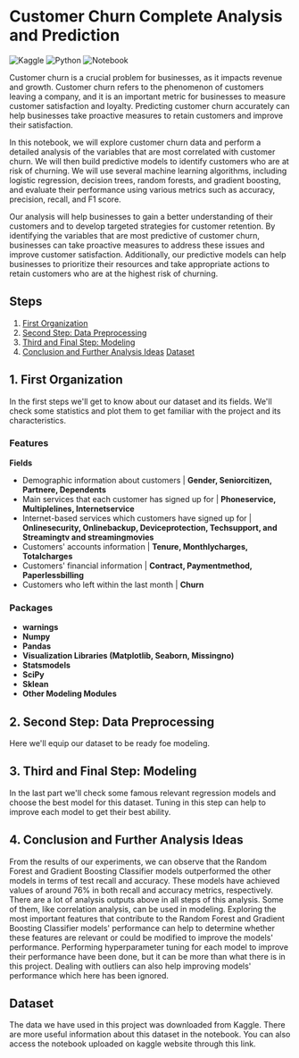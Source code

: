 # Customer Churn Complete Analysis and Prediction

![Kaggle](https://img.shields.io/badge/Dataset-Kaggle-blue.svg) 
![Python](https://img.shields.io/badge/Python-3.9-blue)
![Notebook](https://img.shields.io/badge/Notebook-Jupyter-orange)

Customer churn is a crucial problem for businesses, as it impacts revenue and growth.
Customer churn refers to the phenomenon of customers leaving a company, and it is an important metric for businesses to measure customer satisfaction and loyalty.
Predicting customer churn accurately can help businesses take proactive measures to retain customers and improve their satisfaction.

In this notebook, we will explore customer churn data and perform a detailed analysis of the variables that are most correlated with customer churn.
We will then build predictive models to identify customers who are at risk of churning.
We will use several machine learning algorithms, including logistic regression, decision trees, random forests, and gradient boosting, and evaluate their performance using various metrics such as accuracy, precision, recall, and F1 score.

Our analysis will help businesses to gain a better understanding of their customers and to develop targeted strategies for customer retention.
By identifying the variables that are most predictive of customer churn, businesses can take proactive measures to address these issues and improve customer satisfaction. Additionally, our predictive models can help businesses to prioritize their resources and take appropriate actions to retain customers who are at the highest risk of churning.

## Steps

1. [First Organization](#step1)
2. [Second Step: Data Preprocessing](#step2)
3. [Third and Final Step: Modeling](#step3)
4. [Conclusion and Further Analysis Ideas](#step4)
   [Dataset](#dataset)

<a name="step1"></a>
## 1. First Organization

In the first steps we'll get to know about our dataset and its fields.
We'll check some statistics and plot them to get familiar with the project and its characteristics.
### Features

**Fields**
- Demographic information about customers | **Gender, Seniorcitizen, Partnere, Dependents**
- Main services that each customer has signed up for | **Phoneservice, Multiplelines, Internetservice**
- Internet-based services which customers have signed up for | **Onlinesecurity, Onlinebackup, Deviceprotection, Techsupport, and Streamingtv and streamingmovies**
- Customers' accounts information | **Tenure, Monthlycharges, Totalcharges**
- Customers' financial information | **Contract, Paymentmethod, Paperlessbilling**
- Customers who left within the last month | **Churn**
### Packages

- **warnings**
- **Numpy**
- **Pandas**
- **Visualization Libraries (Matplotlib, Seaborn, Missingno)**
- **Statsmodels**
- **SciPy**
- **Sklean**
- **Other Modeling Modules**

<a name="step2"></a>

## 2. Second Step: Data Preprocessing

Here we'll equip our dataset to be ready foe modeling.

<a name="step3"></a>

## 3. Third and Final Step: Modeling

In the last part we'll check some famous relevant regression models and choose the best model for this dataset.
Tuning in this step can help to improve each model to get their best ability.

<a name="step4"></a>

## 4. Conclusion and Further Analysis Ideas

From the results of our experiments, we can observe that the Random Forest and Gradient Boosting Classifier models outperformed the other models in terms of test recall and accuracy.
These models have achieved values of around 76% in both recall and accuracy metrics, respectively.
There are a lot of analysis outputs above in all steps of this analysis.
Some of them, like correlation analysis, can be used in modeling.
Exploring the most important features that contribute to the Random Forest and Gradient Boosting Classifier models' performance can help to determine whether these features are relevant or could be modified to improve the models' performance.
Performing hyperparameter tuning for each model to improve their performance have been done, but it can be more than what there is in this project.
Dealing with outliers can also help improving models' performance which here has been ignored.

<a name="dataset"></a>

## Dataset

The data we have used in this project was downloaded from <a href = "https://www.kaggle.com/datasets/blastchar/telco-customer-churn" style="text-decoration:none;" target="_blank"> Kaggle</a>. 
There are more useful information about this dataset in the notebook.
You can also access the notebook uploaded on kaggle website through <a href = "https://www.kaggle.com/code/mamishere/customer-churn-complete-analysis-and-prediction/notebook" style="text-decoration:none;" target="_blank"> this link</a>. 